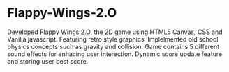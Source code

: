 # Flappy-Wings-2.O
Developed Flappy Wings 2.O, the 2D game using HTML5 Canvas, CSS and Vanilla javascript.
Featuring retro style graphics.
Implelmented old school physics concepts such as gravity and collision.
Game contains 5 different sound effects for enhacing user interection.
Dynamic score update feature and storing user best score.
